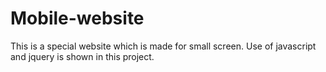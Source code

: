Mobile-website
==============
This is a special website which is made for small screen.
Use of javascript and jquery is shown in this project.
